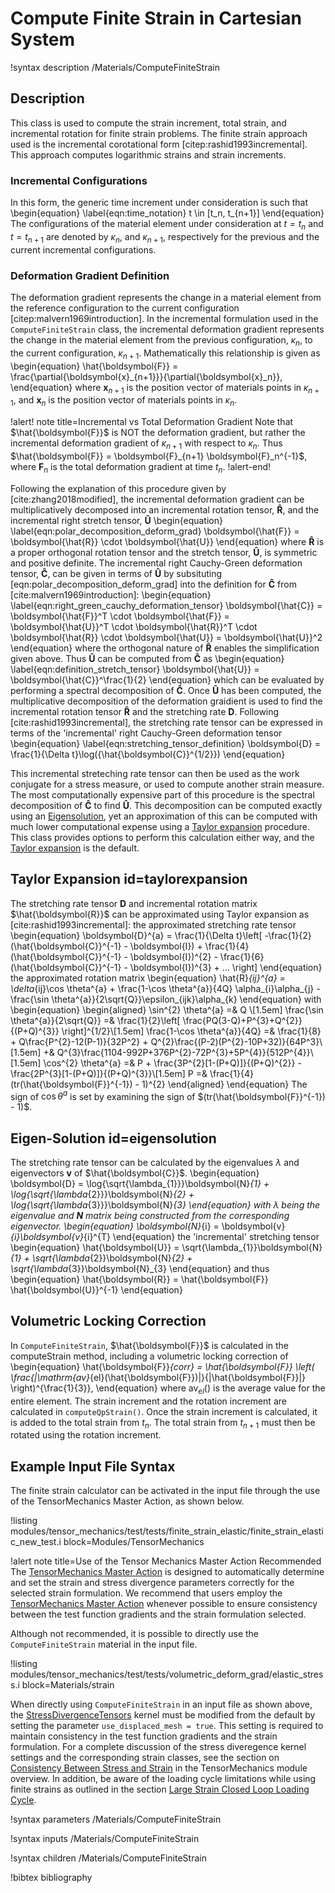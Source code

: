 # Compute Finite Strain in Cartesian System

!syntax description /Materials/ComputeFiniteStrain

## Description

This class is used to compute the strain increment, total strain, and incremental rotation for finite strain problems. The finite strain approach used is the incremental
corotational form [citep:rashid1993incremental]. This approach computes logarithmic strains and strain increments.

### Incremental Configurations

In this form, the generic time increment under consideration is such that
\begin{equation}
  \label{eqn:time_notation}
  t \in [t_n, t_{n+1}]
\end{equation}
The configurations of the material element under consideration at $t = t_n$ and
$t = t_{n+1}$ are denoted by $\kappa_n$, and $\kappa_{n + 1}$, respectively for
the previous and the current incremental configurations.

### Deformation Gradient Definition

The deformation gradient represents the change in a material element from the
reference configuration to the current configuration [citep:malvern1969introduction].
In the incremental formulation used in the `ComputeFiniteStrain` class, the incremental
deformation gradient represents the change in the material element from the previous
configuration, $\kappa_n$, to the current configuration, $\kappa_{n+1}$.
Mathematically this relationship is given as
\begin{equation}
  \hat{\boldsymbol{F}} = \frac{\partial{\boldsymbol{x}_{n+1}}}{\partial{\boldsymbol{x}_n}},
\end{equation}
where $\boldsymbol{x}_{n+1}$ is the position vector of materials points in $\kappa_{n+1}$,
and $\boldsymbol{x}_{n}$ is the position vector of materials points in $\kappa_{n}$.

!alert! note title=Incremental vs Total Deformation Gradient
Note that $\hat{\boldsymbol{F}}$ is NOT the deformation gradient, but rather the incremental deformation gradient
of $\kappa_{n+1}$ with respect to $\kappa_n$. Thus $\hat{\boldsymbol{F}} = \boldsymbol{F}_{n+1}
\boldsymbol{F}_n^{-1}$, where $\boldsymbol{F}_n$ is the total deformation gradient at time $t_n$.
!alert-end!

Following the explanation of this procedure given by [cite:zhang2018modified],
the incremental deformation gradient can be multiplicatively decomposed into an
incremental rotation tensor, $\boldsymbol{\hat{R}}$, and the incremental right
stretch tensor, $\boldsymbol{\hat{U}}$
\begin{equation}
  \label{eqn:polar_decomposition_deform_grad}
  \boldsymbol{\hat{F}} = \boldsymbol{\hat{R}} \cdot \boldsymbol{\hat{U}}
\end{equation}
where $\boldsymbol{\hat{R}}$ is a proper orthogonal rotation tensor and the stretch
tensor, $\boldsymbol{\hat{U}}$, is symmetric and positive definite.
The incremental right Cauchy-Green deformation tensor, $\boldsymbol{\hat{C}}$,
can be given in terms of $\boldsymbol{\hat{U}}$ by subsituting
[eqn:polar_decomposition_deform_grad] into the definition for $\boldsymbol{\hat{C}}$
from [cite:malvern1969introduction]:
\begin{equation}
  \label{eqn:right_green_cauchy_deformation_tensor}
  \boldsymbol{\hat{C}} = \boldsymbol{\hat{F}}^T \cdot \boldsymbol{\hat{F}} = \boldsymbol{\hat{U}}^T \cdot \boldsymbol{\hat{R}}^T \cdot \boldsymbol{\hat{R}} \cdot \boldsymbol{\hat{U}} = \boldsymbol{\hat{U}}^2
\end{equation}
where the orthogonal nature of $\boldsymbol{\hat{R}}$ enables the simplification
given above. Thus $\boldsymbol{\hat{U}}$ can be computed from $\boldsymbol{\hat{C}}$ as
\begin{equation}
  \label{eqn:definition_stretch_tensor}
  \boldsymbol{\hat{U}} = \boldsymbol{\hat{C}}^\frac{1}{2}
\end{equation}
which can be evaluated by performing a spectral decomposition of $\boldsymbol{\hat{C}}$.
Once $\boldsymbol{\hat{U}}$ has been computed, the multiplicative decomposition
of the deformation graidient is used to find the incremental rotation tensor
$\boldsymbol{\hat{R}}$ and the stretching rate $\boldsymbol{D}$.
Following [cite:rashid1993incremental], the stretching rate tensor can be expressed in terms
of the 'incremental' right Cauchy-Green deformation tensor
\begin{equation}
  \label{eqn:stretching_tensor_definition}
  \boldsymbol{D} = \frac{1}{\Delta t}\log({\hat{\boldsymbol{C}}^{1/2}})
\end{equation}

This incremental streteching rate tensor can then be used as the work conjugate
for a stress measure, or used to compute another strain
measure. The most computationally expensive part of this procedure is the spectral
decomposition of $\boldsymbol{\hat{C}}$ to find $\boldsymbol{\hat{U}}$. This
decomposition can be computed exactly using an [Eigensolution](#eigensolution),
yet an approximation of this can be computed with much lower computational expense
using a [Taylor expansion](#taylorexpansion) procedure.
This class provides options to perform this calculation either way, and the
[Taylor expansion](#taylorexpansion) is the default.

## Taylor Expansion id=taylorexpansion

The stretching rate tensor $\boldsymbol{D}$ and incremental rotation matrix $\hat{\boldsymbol{R}}$
can be approximated using Taylor expansion as [cite:rashid1993incremental]:
the approximated stretching rate tensor
\begin{equation}
\boldsymbol{D}^{a} = \frac{1}{\Delta t}\left[ -\frac{1}{2}(\hat{\boldsymbol{C}}^{-1} - \boldsymbol{I}) + \frac{1}{4}(\hat{\boldsymbol{C}}^{-1} - \boldsymbol{I})^{2} - \frac{1}{6}(\hat{\boldsymbol{C}}^{-1} - \boldsymbol{I})^{3} + ... \right]
\end{equation}
the approximated rotation matrix
\begin{equation}
\hat{R}_{ij}^{a} = \delta_{ij}\cos \theta^{a} + \frac{1-\cos \theta^{a}}{4Q} \alpha_{i}\alpha_{j} - \frac{\sin \theta^{a}}{2\sqrt{Q}}\epsilon_{ijk}\alpha_{k}
\end{equation}
with
\begin{equation}
\begin{aligned}
\sin^{2} \theta^{a} =& Q \\[1.5em]
\frac{\sin \theta^{a}}{2\sqrt{Q}} =& \frac{1}{2}\left[ \frac{PQ(3-Q)+P^{3}+Q^{2}}{(P+Q)^{3}} \right]^{1/2}\\[1.5em]
\frac{1-\cos \theta^{a}}{4Q} =& \frac{1}{8} + Q\frac{P^{2}-12(P-1)}{32P^2} + Q^{2}\frac{(P-2)(P^{2}-10P+32)}{64P^3}\\[1.5em]
 +& Q^{3}\frac{1104-992P+376P^{2}-72P^{3}+5P^{4}}{512P^{4}}\\[1.5em]
\cos^{2} \theta^{a} =& P + \frac{3P^{2}[1-(P+Q)]}{(P+Q)^{2}} - \frac{2P^{3}[1-(P+Q)]}{(P+Q)^{3}}\\[1.5em]
P =& \frac{1}{4}(tr(\hat{\boldsymbol{F}}^{-1}) - 1)^{2}
\end{aligned}
\end{equation}
The sign of $\cos \theta^{a}$ is set by examining the sign of $(tr(\hat{\boldsymbol{F}}^{-1}) - 1)$.

## Eigen-Solution id=eigensolution

The stretching rate tensor can be calculated by the eigenvalues $\lambda$ and eigenvectors
$\boldsymbol{v}$ of $\hat{\boldsymbol{C}}$.
\begin{equation}
\boldsymbol{D} = \log{\sqrt{\lambda_{1}}}\boldsymbol{N}_{1} + \log{\sqrt{\lambda_{2}}}\boldsymbol{N}_{2} + \log{\sqrt{\lambda_{3}}}\boldsymbol{N}_{3}
\end{equation}
with $\lambda$ being the eigenvalue and $\boldsymbol{N}$ matrix being constructed from the corresponding
eigenvector.
\begin{equation}
\boldsymbol{N}_{i} = \boldsymbol{v}_{i}\boldsymbol{v}_{i}^{T}
\end{equation}
the 'incremental' stretching tensor
\begin{equation}
\hat{\boldsymbol{U}} = \sqrt{\lambda_{1}}\boldsymbol{N}_{1} + \sqrt{\lambda_{2}}\boldsymbol{N}_{2} + \sqrt{\lambda_{3}}\boldsymbol{N}_{3}
\end{equation}
and thus
\begin{equation}
\hat{\boldsymbol{R}} = \hat{\boldsymbol{F}} \hat{\boldsymbol{U}}^{-1}
\end{equation}

## Volumetric Locking Correction

In `ComputeFiniteStrain`, $\hat{\boldsymbol{F}}$ is calculated in the computeStrain method, including a
volumetric locking correction of
\begin{equation}
\hat{\boldsymbol{F}}_{corr} = \hat{\boldsymbol{F}} \left( \frac{|\mathrm{av}_{el}(\hat{\boldsymbol{F}})|}{|\hat{\boldsymbol{F}}|} \right)^{\frac{1}{3}},
\end{equation}
where $\mathrm{av}_{el}()$ is the average value for the entire element. The strain increment and the
rotation increment are calculated in `computeQpStrain()`. Once the strain increment is calculated, it
is added to the total strain from $t_n$. The total strain from $t_{n+1}$ must then be rotated using
the rotation increment.

## Example Input File Syntax

The finite strain calculator can be activated in the input file through the use of the
TensorMechanics Master Action, as shown below.

!listing modules/tensor_mechanics/test/tests/finite_strain_elastic/finite_strain_elastic_new_test.i
         block=Modules/TensorMechanics

!alert note title=Use of the Tensor Mechanics Master Action Recommended
The [TensorMechanics Master Action](/Modules/TensorMechanics/Master/index.md) is designed to
automatically determine and set the strain and stress divergence parameters correctly for the
selected strain formulation.  We recommend that users employ the
[TensorMechanics Master Action](/Modules/TensorMechanics/Master/index.md) whenever possible
to ensure consistency between the test function gradients and the strain formulation selected.

Although not recommended, it is possible to directly use the `ComputeFiniteStrain` material
in the input file.

!listing modules/tensor_mechanics/test/tests/volumetric_deform_grad/elastic_stress.i
         block=Materials/strain

When directly using `ComputeFiniteStrain` in an input file as shown above, the
[StressDivergenceTensors](/StressDivergenceTensors.md) kernel must be modified
from the default by setting the parameter `use_displaced_mesh = true`. This setting
is required to maintain consistency in the test function gradients and the
strain formulation. For a complete discussion of the stress diveregence kernel
settings and the corresponding strain classes, see the section on
[Consistency Between Stress and Strain](/tensor_mechanics/StressDivergence.md#consistency_stress_strain_use_displaced_mesh)
in the TensorMechanics module overview. In addition, be aware of the loading
cycle limitations while using finite strains as outlined in the section
[Large Strain Closed Loop Loading Cycle](/tensor_mechanics/Strains.md#large_strain_closed_loop_loading_cycle).


!syntax parameters /Materials/ComputeFiniteStrain

!syntax inputs /Materials/ComputeFiniteStrain

!syntax children /Materials/ComputeFiniteStrain

!bibtex bibliography
